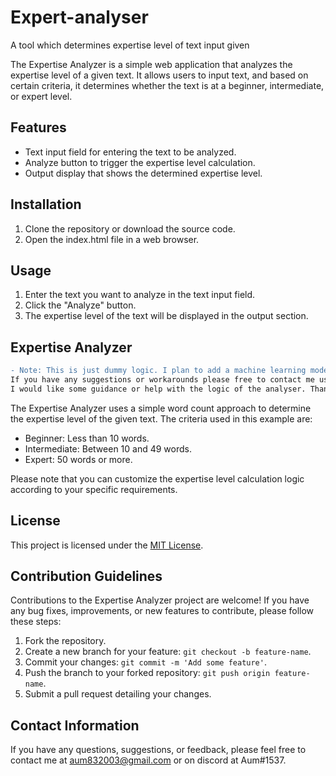 # Expert-analyser
A tool which determines expertise level of text input given



The Expertise Analyzer is a simple web application that analyzes the expertise level of a given text. It allows users to input text, and based on certain criteria, it determines whether the text is at a beginner, intermediate, or expert level.

## Features

- Text input field for entering the text to be analyzed.
- Analyze button to trigger the expertise level calculation.
- Output display that shows the determined expertise level.

## Installation

1. Clone the repository or download the source code.
2. Open the index.html file in a web browser.

## Usage

1. Enter the text you want to analyze in the text input field.
2. Click the "Analyze" button.
3. The expertise level of the text will be displayed in the output section.

## Expertise Analyzer
```diff
- Note: This is just dummy logic. I plan to add a machine learning model which helps in deciding expertise level.
If you have any suggestions or workarounds please free to contact me using details below.
I would like some guidance or help with the logic of the analyser. Thanks!
```
The Expertise Analyzer uses a simple word count approach to determine the expertise level of the given text. The criteria used in this example are:

- Beginner: Less than 10 words.
- Intermediate: Between 10 and 49 words.
- Expert: 50 words or more.

Please note that you can customize the expertise level calculation logic according to your specific requirements.

## License

This project is licensed under the [MIT License](LICENSE).

## Contribution Guidelines

Contributions to the Expertise Analyzer project are welcome! If you have any bug fixes, improvements, or new features to contribute, please follow these steps:

1. Fork the repository.
2. Create a new branch for your feature: `git checkout -b feature-name`.
3. Commit your changes: `git commit -m 'Add some feature'`.
4. Push the branch to your forked repository: `git push origin feature-name`.
5. Submit a pull request detailing your changes.

## Contact Information

If you have any questions, suggestions, or feedback, please feel free to contact me at aum832003@gmail.com or on discord at Aum#1537.

